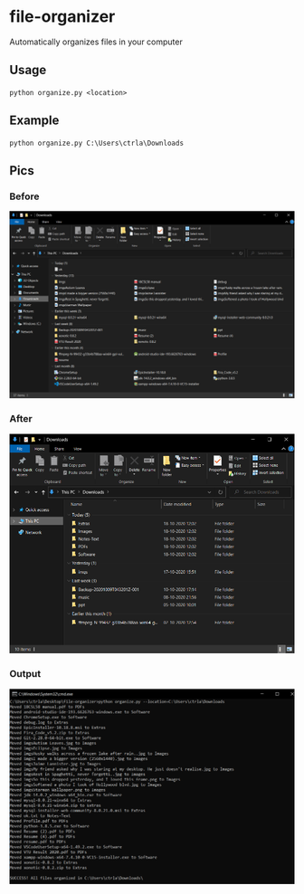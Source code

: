 # file-organizer

Automatically organizes files in your computer

## Usage

`python organize.py <location>`

## Example

`python organize.py C:\Users\ctrla\Downloads`

## Pics

### Before

![](imgs/before.png)

### After

![](imgs/after.png)

### Output

![](imgs/output.png)

